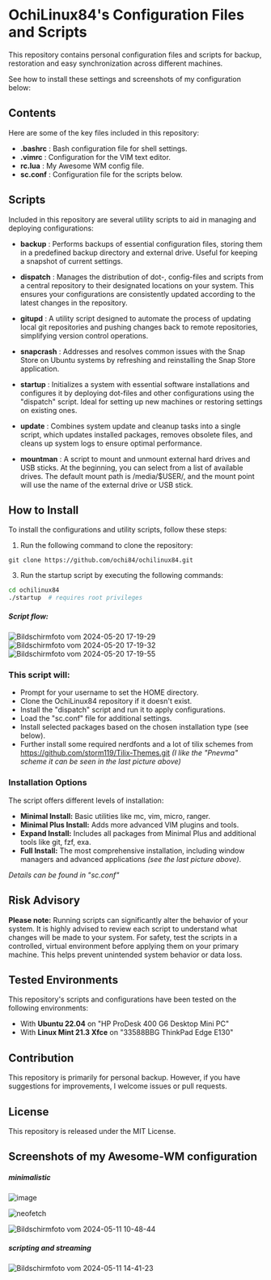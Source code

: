 # OchiLinux84's Configuration Files and Scripts
This repository contains personal configuration files and scripts for backup, restoration and easy synchronization across different machines.

See how to install these settings and screenshots of my configuration below:

## Contents
Here are some of the key files included in this repository:

-  **.bashrc**  : Bash configuration file for shell settings.
-  **.vimrc**   : Configuration for the VIM text editor.
-  **rc.lua**   : My Awesome WM config file.
-  **sc.conf**   : Configuration file for the scripts below.

## Scripts
Included in this repository are several utility scripts to aid in managing and deploying configurations:

-  **backup**    : Performs backups of essential configuration files, storing them in a predefined backup directory and external drive. Useful for keeping a snapshot of current settings.

-  **dispatch**  : Manages the distribution of dot-, config-files and scripts from a central repository to their designated locations on your system. This ensures your configurations are consistently updated according to the latest changes in the repository.

-  **gitupd**    : A utility script designed to automate the process of updating local git repositories and pushing changes back to remote repositories, simplifying version control operations.

-  **snapcrash** : Addresses and resolves common issues with the Snap Store on Ubuntu systems by refreshing and reinstalling the Snap Store application.

-  **startup**   : Initializes a system with essential software installations and configures it by deploying dot-files and other configurations using the "dispatch" script. Ideal for setting up new machines or restoring settings on existing ones.

-  **update**    : Combines system update and cleanup tasks into a single script, which updates installed packages, removes obsolete files, and cleans up system logs to ensure optimal performance.

-  **mountman**  : A script to mount and unmount external hard drives and USB sticks. At the beginning, you can select from a list of available drives. The default mount path is /media/$USER/, and the mount point will use the name of the external drive or USB stick.

## How to Install
To install the configurations and utility scripts, follow these steps:

1. Run the following command to clone the repository:

  `git clone https://github.com/ochi84/ochilinux84.git`

3. Run the startup script by executing the following commands:

  ```bash
  cd ochilinux84
  ./startup  # requires root privileges
  ```
##### Script flow:
![Bildschirmfoto vom 2024-05-20 17-19-29](https://github.com/ochi84/OchiLinux84/assets/168211337/eb5c72e6-1faf-45c4-8040-2b54f44bfe56)
![Bildschirmfoto vom 2024-05-20 17-19-32](https://github.com/ochi84/OchiLinux84/assets/168211337/67c5928e-c3a3-4eb9-83c5-ff146ef139f0)
![Bildschirmfoto vom 2024-05-20 17-19-55](https://github.com/ochi84/OchiLinux84/assets/168211337/b05380f8-cb70-4464-8ead-ea96aba82485)


### This script will:
-  Prompt for your username to set the HOME directory.
-  Clone the OchiLinux84 repository if it doesn't exist.
-  Install the "dispatch" script and run it to apply configurations.
-  Load the "sc.conf" file for additional settings.
-  Install selected packages based on the chosen installation type (see below).
-  Further install some required nerdfonts and a lot of tilix schemes from https://github.com/storm119/Tilix-Themes.git *(I like the "Pnevma" scheme it can be seen in the last picture above)*

### Installation Options
The script offers different levels of installation:

-  **Minimal Install:** Basic utilities like mc, vim, micro, ranger.
-  **Minimal Plus Install:** Adds more advanced VIM plugins and tools.
-  **Expand Install:** Includes all packages from Minimal Plus and additional tools like git, fzf, exa.
-  **Full Install:** The most comprehensive installation, including window managers and advanced applications *(see the last picture above)*.

*Details can be found in "sc.conf"*

## Risk Advisory
**Please note:** Running scripts can significantly alter the behavior of your system. It is highly advised to review each script to understand what changes will be made to your system. For safety, test the scripts in a controlled, virtual environment before applying them on your primary machine. This helps prevent unintended system behavior or data loss.

## Tested Environments
This repository's scripts and configurations have been tested on the following environments:

- With **Ubuntu 22.04** on "HP ProDesk 400 G6 Desktop Mini PC"
- With **Linux Mint 21.3 Xfce** on "33588BBG ThinkPad Edge E130"

## Contribution
This repository is primarily for personal backup. However, if you have suggestions for improvements, I welcome issues or pull requests.

## License
This repository is released under the MIT License.

## Screenshots of my Awesome-WM configuration
##### minimalistic
![image](https://github.com/ochi84/github/assets/168211337/18199c3a-3833-4363-8f97-92efea49b6ce)

![neofetch](https://github.com/ochi84/github/assets/168211337/a08bb1ab-34ef-4ef5-a57b-9b1d7aecae57)

![Bildschirmfoto vom 2024-05-11 10-48-44](https://github.com/ochi84/github/assets/168211337/67025829-6154-4ac9-94d8-b9801aca98fc)
##### scripting and streaming
![Bildschirmfoto vom 2024-05-11 14-41-23](https://github.com/ochi84/github/assets/168211337/a6ad592d-1fa2-4afa-89bb-59bc89cbaaef)
